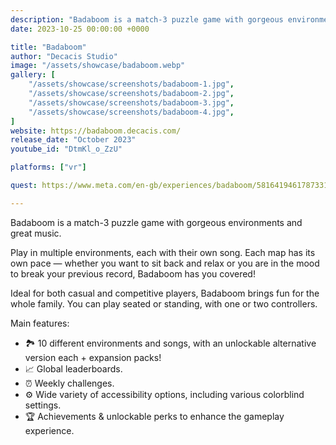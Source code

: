 ```yaml
---
description: "Badaboom is a match-3 puzzle game with gorgeous environments and great music."
date: 2023-10-25 00:00:00 +0000

title: "Badaboom"
author: "Decacis Studio"
image: "/assets/showcase/badaboom.webp"
gallery: [
	"/assets/showcase/screenshots/badaboom-1.jpg",
	"/assets/showcase/screenshots/badaboom-2.jpg",
	"/assets/showcase/screenshots/badaboom-3.jpg",
	"/assets/showcase/screenshots/badaboom-4.jpg",
]
website: https://badaboom.decacis.com/
release_date: "October 2023"
youtube_id: "DtmKl_o_ZzU"

platforms: ["vr"]

quest: https://www.meta.com/en-gb/experiences/badaboom/5816419461787331/

---
```


Badaboom is a match-3 puzzle game with gorgeous environments and great music.

Play in multiple environments, each with their own song. Each map has its own pace — whether you want to sit back and relax or you are in the mood to break your previous record, Badaboom has you covered!

Ideal for both casual and competitive players, Badaboom brings fun for the whole family. You can play seated or standing, with one or two controllers.

Main features:
- 🏞 10 different environments and songs, with an unlockable alternative version each + expansion packs!
- 📈 Global leaderboards.
- ⏰ Weekly challenges.
- ⚙️ Wide variety of accessibility options, including various colorblind settings.
- 🏆 Achievements & unlockable perks to enhance the gameplay experience.